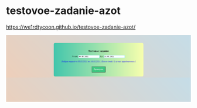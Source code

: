 # testovoe-zadanie-azot

https://we1rdtycoon.github.io/testovoe-zadanie-azot/

![Image alt](https://github.com/we1rdTycoon/testovoe-zadanie-azot/raw/main/Безымянный.png)

